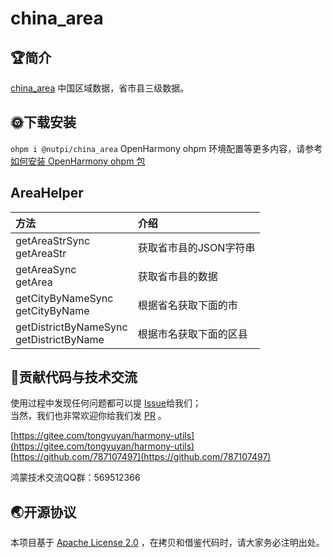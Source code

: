 # china_area

## 🏆简介

[china_area](https://ohpm.openharmony.cn/#/cn/detail/@nutpi%2Fchina_area) 中国区域数据，省市县三级数据。

## 🌞下载安装

`ohpm i @nutpi/china_area`
OpenHarmony ohpm
环境配置等更多内容，请参考[如何安装 OpenHarmony ohpm 包](https://ohpm.openharmony.cn/#/cn/help/downloadandinstall)

## AreaHelper

| 方法                                         | 介绍            |
|:-------------------------------------------|:--------------|
| getAreaStrSync<br>getAreaStr               | 获取省市县的JSON字符串 |
| getAreaSync<br>getArea                     | 获取省市县的数据      |
| getCityByNameSync<br>getCityByName         | 根据省名获取下面的市    |
| getDistrictByNameSync<br>getDistrictByName | 根据市名获取下面的区县   |

## 🍎贡献代码与技术交流

使用过程中发现任何问题都可以提 [Issue](https://gitee.com/tongyuyan/harmony-utils/issues)给我们；   
当然，我们也非常欢迎你给我们发 [PR](https://gitee.com/tongyuyan/harmony-utils/pulls) 。

[https://gitee.com/tongyuyan/harmony-utils](https://gitee.com/tongyuyan/harmony-utils)   
[https://github.com/787107497](https://github.com/787107497)

鸿蒙技术交流QQ群：569512366

## 🌏开源协议

本项目基于 [Apache License 2.0](https://www.apache.org/licenses/LICENSE-2.0.html) ，在拷贝和借鉴代码时，请大家务必注明出处。
